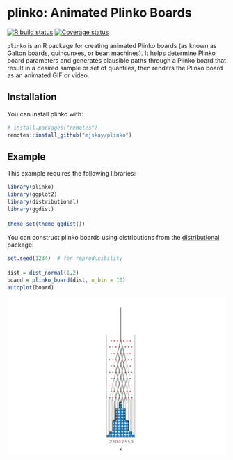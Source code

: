 
# plinko: Animated Plinko Boards

<!-- badges: start -->

[![R build
status](https://github.com/mjskay/plinko/workflows/R-CMD-check/badge.svg)](https://github.com/mjskay/plinko/actions)
[![Coverage
status](https://codecov.io/gh/mjskay/plinko/branch/master/graph/badge.svg)](https://codecov.io/github/mjskay/plinko?branch=master)
<!-- badges: end -->

`plinko` is an R package for creating animated Plinko boards (as known
as Galton boards, quincunxes, or bean machines). It helps determine
Plinko board parameters and generates plausible paths through a Plinko
board that result in a desired sample or set of quantiles, then renders
the Plinko board as an animated GIF or video.

## Installation

You can install plinko with:

``` r
# install.packages("remotes")
remotes::install_github("mjskay/plinko")
```

## Example

This example requires the following libraries:

``` r
library(plinko)
library(ggplot2)
library(distributional)
library(ggdist)

theme_set(theme_ggdist())
```

You can construct plinko boards using distributions from the
[distributional](https://pkg.mitchelloharawild.com/distributional/)
package:

``` r
set.seed(1234)  # for reproducibility

dist = dist_normal(1,2)
board = plinko_board(dist, n_bin = 10)
autoplot(board)
```

![](README_files/figure-gfm/unnamed-chunk-1-1.png)<!-- -->

